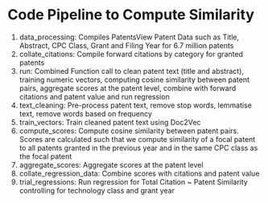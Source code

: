# Code Pipeline to Compute Similarity 

1. data_processing: Compiles PatentsView Patent Data such as Title, Abstract, CPC Class, Grant and Filing Year for 6.7 million patents 
2. collate_citations: Compile forward citations by category for granted patents
3. run: Combined Function call to clean patent text (title and abstract), training numeric vectors, computing cosine similarity between patent pairs, 
     aggregate scores at the patent level, combine with forward citations and patent value and run regression
4. text_cleaning: Pre-process patent text, remove stop words, lemmatise text, remove words based on frequency 
5. train_vectors: Train cleaned patent text using Doc2Vec
6. compute_scores: Compute cosine similarity between patent pairs. Scores are calculated such that we compute similarity of a focal patent to all patents 
                granted in the previous year and in the same CPC class as the focal patent
7. aggregate_scores: Aggregate scores at the patent level
8. collate_regression_data: Combine scores with citations and patent value 
9. trial_regressions: Run regression for Total Citation ~ Patent Similarity controlling for technology class and grant year

